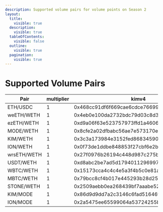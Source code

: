 ```yaml
---
description: Supported volume pairs for volume points on Season 2
layout:
  title:
    visible: true
  description:
    visible: true
  tableOfContents:
    visible: false
  outline:
    visible: true
  pagination:
    visible: true
---
```


# Supported Volume Pairs

<table><thead><tr><th width="161">Pair</th><th width="108">multiplier</th><th width="230">kimv4</th><th width="235">swapmode</th><th width="268">supswap</th><th width="251">izumi</th><th width="278">velodrome</th><th width="199">mantissa</th><th>kimv2</th></tr></thead><tbody><tr><td>ETH/USDC</td><td>1</td><td>0x468cc91df6f669cae6cdce766995bd7874052fbc</td><td>0x50273860341bb80de359cd391bef9b2eb228753c</td><td>0x0a736e361ab594d7c0c692eb9c5c86b75d6f666c</td><td>0x360bb3448d39bc614de5dc05cf299679181fa8aa</td><td>0xCc16Bfda354353B2E03214d2715F514706Be044C</td><td>-</td><td>0x293f2b2c17f8cea4db346d87ef5712c9dd0491ef</td></tr><tr><td>weETH/WETH</td><td>1</td><td>0x4eb0e100da2732bdc79d03c8d33a15bd42fe59f9</td><td>0xcf73c3f271272aebea3474e0beb5c1b278f4edf4</td><td>0xb711ab77d504aadaade1a66b59097da6dae4d828</td><td>0x41ae4034e265d7c82a40a761f46aa04ef1ccc2a3</td><td>0x53e85d00f2c6578a1205b842255ab9df9d053744</td><td>-</td><td>0x10ee0be549963cb97af35f2bd523f8833214fc0f</td></tr><tr><td>ezETH/WETH</td><td>1</td><td>0xd9a06f63e523757973ffd1a4606a1260252636d2</td><td>0xd5cfdbc1d0e93b04c92f0e4f0c6270b8a5632d05</td><td>0x00551f0ee010f73c4760de6558019f15c2b222e5</td><td>0x3c31ba7d08807c1b511de87729a2dd780490f378</td><td>0x44c6ccea1f549dc28bacec12edec580f8e1b64cd</td><td>-</td><td>0x812d54d483bf049980af7ceb57dbf77fa186d063</td></tr><tr><td>MODE/WETH</td><td>1</td><td>0x8cfe2a02dfbabc56ae7e573170e35f88a38bea55</td><td>0xd724540f997337100b0da0ce5a8df39f15fbb7b3</td><td>0x5af5c0d446468a55efcf26d8e1d291b175751645</td><td>0xd0b3bd22f520d5dd3f5c6135dd9097149e463dc1</td><td>0x0fba984c97539b3fb49acda6973288d0efa903db</td><td>-</td><td>0x813f4f7bd6b278fca601cac8d548bf1daca96e44</td></tr><tr><td>KIM/WETH</td><td>1</td><td>0x3c3a173984e3152fed868345904ec0c9325fa516</td><td>-</td><td>-</td><td>-</td><td>-</td><td>-</td><td>0xc5140f1a2baa2055f210a77422a0d473a4b170d6</td></tr><tr><td>ION/WETH</td><td>1</td><td>0x0f73de1ddbe848853f27cbf6e2b4f9e95bf48685</td><td>0xbd2b4eccfbdefe72ac0fef2e1f8d8568af3c157b</td><td>-</td><td>-</td><td>0xc6a394952c097004f83d2dfb61715d245a38735a</td><td>-</td><td>0x61d93e14d8221b5ebaf480c3b1dce6da7491d9e2</td></tr><tr><td>wrsETH/WETH</td><td>1</td><td>0x27f0976b26194c448d987c275bb409eab6083964</td><td>0x7794a80b2d36f35239bd2fcc77ca0e2d2e47d9a3</td><td>0xaa0e56779aef399910f6accbf9f551d94a61c1fd</td><td>-</td><td>-</td><td>-</td><td>0xd64da7fe45436e9be04c9ff3ccbbc5e1751fb872</td></tr><tr><td>USDT/WETH</td><td>1</td><td>0xd8abc2be7ad5d17940112969973357a3a3562998</td><td>0xf0f161fda2712db8b566946122a5af183995e2ed</td><td>0x4aeeca350f08b546ce1451b3a128f5cc8991a80c</td><td>0xad03a64095d15acdbd3f14a2624533e365874b83</td><td>0x8B4B4F47E62E7BD8B36a5ef6eBD2AC9d2DDD0B0f</td><td>-</td><td>0xf4c85269240c1d447309fa602a90ac23f1cb0dc0</td></tr><tr><td>WBTC/WETH</td><td>1</td><td>0x15173cca4c4c4e5a3f4b5c0e81a1aef7c0bd6ede</td><td>0xc8dab61bc9d83123649691120d1c8350e41abd60</td><td>0x42ff7320a5bf8d4321c5d97e63bdde9bead43a19</td><td>-</td><td>0x77819dcdf28eb9c885fe26b444277c84d51722d4</td><td>-</td><td>0x98514bc2629061a8a4fd0f9b07766200dcf461c4</td></tr><tr><td>MBTC/WETH</td><td>1</td><td>0x79bcc8cf4b017e445293b28d256f40558797a876</td><td>0x03108a2efdd0b74293c4dd40b24f72e4f6d7f610</td><td>0x8836f7741214aced46d928158b01f3bce11e14c3</td><td>0xb4fc23240766d1671cb1487063c9cfbe340c31a2</td><td>-</td><td>-</td><td>0x84b8953bb9d77a24559226e16ce217c5ca166d88</td></tr><tr><td>STONE/WETH</td><td>1</td><td>0x2509aebb0ea268439bf7aaabe52e621277a76933</td><td>0x71750e746db0ed0c6df9d9b88f36ebc5eafe295d</td><td>-</td><td>-</td><td>0x5613b76ed4cf65d771baa5e68cea787a8ff43cad</td><td>-</td><td>0xf06bccc951811e6a56ba71c2c7447f7e2b1d0c32</td></tr><tr><td>KIM/MODE</td><td>1</td><td>0x86d9d9dd7a2c3146c6fad51646f210cb2e5fc12f</td><td>-</td><td>-</td><td>-</td><td>-</td><td>-</td><td>0x6d2c0e67bb0c34f96e7d6903841f40da1c80ed76</td></tr><tr><td>ION/MODE</td><td>1</td><td>0x2a5475ee65599064a53724255b5066bbb21eb165</td><td>0x18470019bf0e94611f15852f7e93cf5d65bc34ca</td><td>-</td><td>-</td><td>0x690A74d2eC0175a69C0962B309E03021C0b5002E</td><td>-</td><td>-</td></tr></tbody></table>
